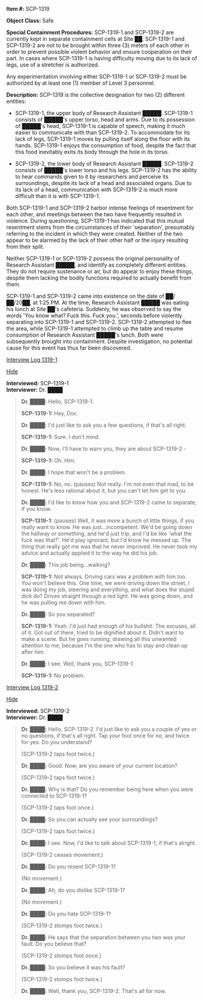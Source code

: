 **Item #:** SCP-1319

**Object Class:** Safe

**Special Containment Procedures:** SCP-1319-1 and SCP-1319-2 are currently kept in separate containment cells at Site ██. SCP-1319-1 and SCP-1319-2 are not to be brought within three (3) meters of each other in order to prevent possible violent behavior and ensure cooperation on their part. In cases where SCP-1319-1 is having difficulty moving due to its lack of legs, use of a stretcher is authorized.

Any experimentation involving either SCP-1319-1 or SCP-1319-2 must be authorized by at least one (1) member of Level 3 personnel.

**Description:** SCP-1319 is the collective designation for two (2) different entities:

*   SCP-1319-1, the upper body of Research Assistant █████. SCP-1319-1 consists of █████'s upper torso, head and arms. Due to its possession of █████'s head, SCP-1319-1 is capable of speech, making it much easier to communicate with than SCP-1319-2. To accommodate for its lack of legs, SCP-1319-1 moves by pulling itself along the floor with its hands. SCP-1319-1 enjoys the consumption of food, despite the fact that this food inevitably exits its body through the hole in its torso.

*   SCP-1319-2, the lower body of Research Assistant █████. SCP-1319-2 consists of █████'s lower torso and his legs. SCP-1319-2 has the ability to hear commands given to it by researchers and perceive its surroundings, despite its lack of a head and associated organs. Due to its lack of a head, communication with SCP-1319-2 is much more difficult than it is with SCP-1319-1.

Both SCP-1319-1 and SCP-1319-2 harbor intense feelings of resentment for each other, and meetings between the two have frequently resulted in violence. During questioning, SCP-1319-1 has indicated that this mutual resentment stems from the circumstances of their 'separation', presumably referring to the incident in which they were created. Neither of the two appear to be alarmed by the lack of their other half or the injury resulting from their split.

Neither SCP-1319-1 or SCP-1319-2 possess the original personality of Research Assistant █████, and identify as completely different entities. They do not require sustenance or air, but do appear to enjoy these things, despite them lacking the bodily functions required to actually benefit from them.

SCP-1319-1 and SCP-1319-2 came into existence on the date of ██/██/20██, at 1:25 PM. At the time, Research Assistant █████ was eating his lunch at Site ██'s cafeteria. Suddenly, he was observed to say the words 'You know what? Fuck this. Fuck you.', seconds before violently separating into SCP-1319-1 and SCP-1319-2. SCP-1319-2 attempted to flee the area, while SCP-1319-1 attempted to climb up the table and resume consumption of Research Assistant █████'s lunch. Both were subsequently brought into containment. Despite investigation, no potential cause for this event has thus far been discovered.

[Interview Log 1319-1](javascript:;)

[Hide](javascript:;)

**Interviewed:** SCP-1319-1  
**Interviewer:** Dr. ████

> **<Begin Interview>**
> 
> **Dr. ████:** Hello, SCP-1319-1.
> 
> **SCP-1319-1:** Hey, Doc.
> 
> **Dr. ████:** I'd just like to ask you a few questions, if that's all right.
> 
> **SCP-1319-1:** Sure. I don't mind.
> 
> **Dr. ████:** Now, I'll have to warn you, they are about SCP-1319-2 -
> 
> **SCP-1319-1:** Oh. Him.
> 
> **Dr. ████:** I hope that won't be a problem.
> 
> **SCP-1319-1:** No, no. (pauses) Not really. I'm not even that mad, to be honest. He's less rational about it, but you can't let him get to you.
> 
> **Dr. ████:** I'd like to know how you and SCP-1319-2 came to separate, if you know.
> 
> **SCP-1319-1:** (pauses) Well, it was more a bunch of little things, if you really want to know. He was just…incompetent. We'd be going down the hallway or something, and he'd just trip, and I'd be like 'what the fuck was that?'. He'd play ignorant, but I'd know he messed up. The thing that really got me was that he never improved. He never took my advice and actually applied it to the way he did his job.
> 
> **Dr. ████:** This job being…walking?
> 
> **SCP-1319-1:** Not always. Driving cars was a problem with him too. You won't believe this. One time, we were driving down the street, I was doing my job, steering and everything, and what does the stupid dick do? Drives straight through a red light. He was going down, and he was pulling me down with him.
> 
> **Dr. ████:** So you separated?
> 
> **SCP-1319-1:** Yeah. I'd just had enough of his bullshit. The excuses, all of it. Got out of there, tried to be dignified about it. Didn't want to make a scene. But he goes running, drawing all this unwanted attention to me, because I'm the one who has to stay and clean up after him.
> 
> **Dr. ████:** I see. Well, thank you, SCP-1319-1.
> 
> **SCP-1319-1:** No problem.
> 
> **<End Interview>**

[Interview Log 1319-2](javascript:;)

[Hide](javascript:;)

**Interviewed:** SCP-1319-2  
**Interviewer:** Dr. ████

> **<Begin Interview>**
> 
> **Dr. ████:** Hello, SCP-1319-2. I'd just like to ask you a couple of yes or no questions, if that's all right. Tap your foot once for no, and twice for yes. Do you understand?
> 
> (SCP-1319-2 taps foot twice.)
> 
> **Dr. ████:** Good. Now, are you aware of your current location?
> 
> (SCP-1319-2 taps foot twice.)
> 
> **Dr. ████:** Why is that? Do you remember being here when you were connected to SCP-1319-1?
> 
> (SCP-1319-2 taps foot once.)
> 
> **Dr. ████:** So you can actually see your surroundings?
> 
> (SCP-1319-2 taps foot twice.)
> 
> **Dr. ████:** I see. Now, I'd like to talk about SCP-1319-1, if that's alright.
> 
> (SCP-1319-2 ceases movement.)
> 
> **Dr. ████:** Do you resent SCP-1319-1?
> 
> (No movement.)
> 
> **Dr. ████:** Ah, do you dislike SCP-1319-1?
> 
> (No movement.)
> 
> **Dr. ████:** Do you hate SCP-1319-1?
> 
> (SCP-1319-2 stomps foot twice.)
> 
> **Dr. ████:** He says that the separation between you two was your fault. Do you believe that?
> 
> (SCP-1319-2 stomps foot once.)
> 
> **Dr. ████:** So you believe it was his fault?
> 
> (SCP-1319-2 stomps foot twice.)
> 
> **Dr. ████:** Well, thank you, SCP-1319-2. That's all for now.
> 
> **<End Interview>**